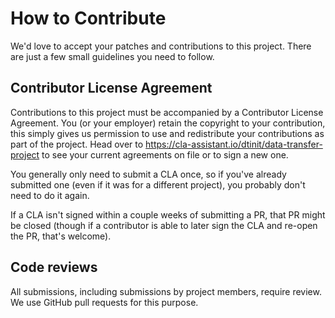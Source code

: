 # How to Contribute

We'd love to accept your patches and contributions to this project. There are
just a few small guidelines you need to follow.

## Contributor License Agreement

Contributions to this project must be accompanied by a Contributor License
Agreement. You (or your employer) retain the copyright to your contribution,
this simply gives us permission to use and redistribute your contributions as
part of the project. Head over to <https://cla-assistant.io/dtinit/data-transfer-project> to see
your current agreements on file or to sign a new one.

You generally only need to submit a CLA once, so if you've already submitted one
(even if it was for a different project), you probably don't need to do it
again.

If a CLA isn't signed within a couple weeks of submitting a PR, that PR might be
closed (though if a contributor is able to later sign the CLA and re-open the PR,
that's welcome).

## Code reviews

All submissions, including submissions by project members, require review. We
use GitHub pull requests for this purpose.
